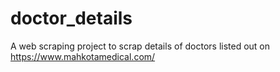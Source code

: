 # doctor_details
A web scraping project to scrap details of doctors listed out on https://www.mahkotamedical.com/
